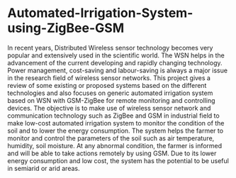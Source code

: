 # Automated-Irrigation-System-using-ZigBee-GSM
In recent years, Distributed Wireless sensor technology becomes very popular and extensively used in
the scientific world. The WSN helps in the advancement of the current developing and rapidly changing technology.
Power management, cost-saving and labour-saving is always a major issue in the research field of wireless sensor
networks. This project gives a review of some existing or proposed systems based on the different technologies and also
focuses on generic automated irrigation system based on WSN with GSM-ZigBee for remote monitoring and
controlling devices. The objective is to make use of wireless sensor network and communication technology such as
ZigBee and GSM in industrial field to make low-cost automated irrigation system to monitor the condition of the soil
and to lower the energy consumption. The system helps the farmer to monitor and control the parameters of the soil
such as air temperature, humidity, soil moisture. At any abnormal condition, the farmer is informed and will be able to
take actions remotely by using GSM. Due to its lower energy consumption and low cost, the system has the potential to
be useful in semiarid or arid areas.
